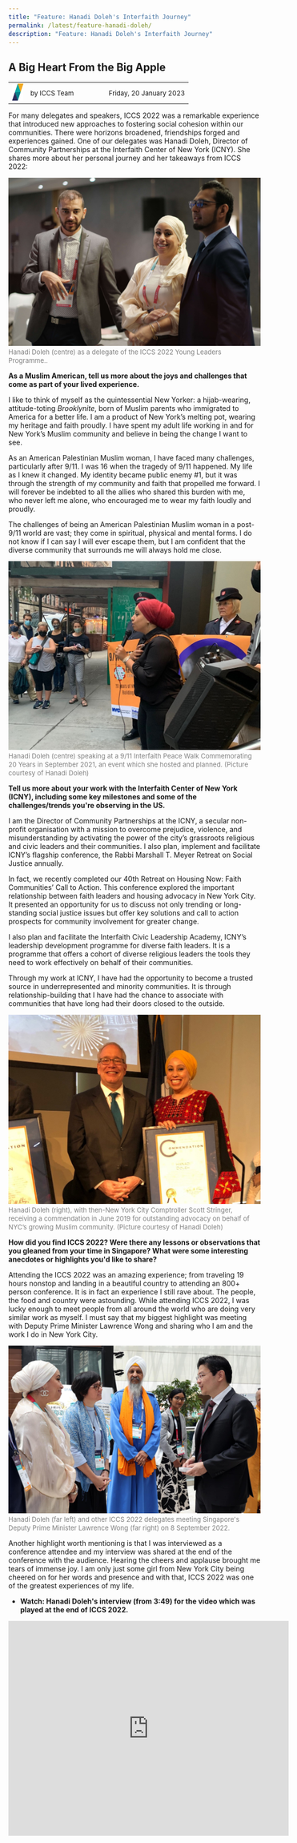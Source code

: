 ```yaml
---
title: "Feature: Hanadi Doleh's Interfaith Journey"
permalink: /latest/feature-hanadi-doleh/
description: "Feature: Hanadi Doleh's Interfaith Journey"
---
```

## A Big Heart From the Big Apple

<table>
 <tr>
	 <td><img src="/images/ICCS-parallelogram_narrow.png" style="width:23px"></td>
	 <td><font size="-1">by ICCS Team</font></td>
	 <td></td>
	 <td></td>
	 <td></td>
	 <td></td>
	 <td><font size="-1">Friday, 20 January 2023</font></td>
	</tr>
	<tr></tr>
</table>

For many delegates and speakers, ICCS 2022 was a remarkable experience that introduced new approaches to fostering social cohesion within our communities. There were horizons broadened, friendships forged and experiences gained. One of our delegates was Hanadi Doleh, Director of Community Partnerships at the Interfaith Center of New York (ICNY). She shares more about her personal journey and her takeaways from ICCS 2022:

![](/images/Hanadi_1.jpg)
<font color = "grey"><font size="-1">Hanadi Doleh (centre) as a delegate of the ICCS 2022 Young Leaders Programme..</font></font>

**As a Muslim American, tell us more about the joys and challenges that come as part of your lived experience.**

I like to think of myself as the quintessential New Yorker: a hijab-wearing, attitude-toting *Brooklynite*, born of Muslim parents who immigrated to America for a better life. I am a product of New York’s melting pot, wearing my heritage and faith proudly. I have spent my adult life working in and for New York’s Muslim community and believe in being the change I want to see. 

As an American Palestinian Muslim woman, I have faced many challenges, particularly after 9/11. I was 16 when the tragedy of 9/11 happened. My life as I knew it changed. My identity became public enemy #1, but it was through the strength of my community and faith that propelled me forward. I will forever be indebted to all the allies who shared this burden with me, who never left me alone, who encouraged me to wear my faith loudly and proudly.

The challenges of being an American Palestinian Muslim woman in a post-9/11 world are vast; they come in spiritual, physical and mental forms. I do not know if I can say I will ever escape them, but I am confident that the diverse community that surrounds me will always hold me close.

![](/images/Hanadi_2.jpg)
<font color = "grey"><font size="-1">Hanadi Doleh (centre) speaking at a 9/11 Interfaith Peace Walk Commemorating 20 Years in September 2021, an event which she hosted and planned. (Picture courtesy of Hanadi Doleh)</font></font>

**Tell us more about your work with the Interfaith Center of New York (ICNY), including some key milestones and some of the challenges/trends you're observing in the US.**

I am the Director of Community Partnerships at the ICNY, a secular non-profit organisation with a mission to overcome prejudice, violence, and misunderstanding by activating the power of the city’s grassroots religious and civic leaders and their communities. I also plan, implement and facilitate ICNY’s flagship conference, the Rabbi Marshall T. Meyer Retreat on Social Justice annually. 

In fact, we recently completed our 40th Retreat on Housing Now: Faith Communities’ Call to Action. This conference explored the important relationship between faith leaders and housing advocacy in New York City. It presented an opportunity for us to discuss not only trending or long-standing social justice issues but offer key solutions and call to action prospects for community involvement for greater change. 

I also plan and facilitate the Interfaith Civic Leadership Academy, ICNY’s leadership development programme for diverse faith leaders. It is a programme that offers a cohort of diverse religious leaders the tools they need to work effectively on behalf of their communities. 

Through my work at ICNY, I have had the opportunity to become a trusted source in underrepresented and minority communities. It is through relationship-building that I have had the chance to associate with communities that have long had their doors closed to the outside.

![](/images/Hanadi_3.jpg)
<font color = "grey"><font size="-1">Hanadi Doleh (right), with then-New York City Comptroller Scott Stringer, receiving a commendation in June 2019 for outstanding advocacy on behalf of NYC’s growing Muslim community. (Picture courtesy of Hanadi Doleh)</font></font>

**How did you find ICCS 2022? Were there any lessons or observations that you gleaned from your time in Singapore? What were some interesting anecdotes or highlights you'd like to share?**
 
Attending the ICCS 2022 was an amazing experience; from traveling 19 hours nonstop and landing in a beautiful country to attending an 800+ person conference. It is in fact an experience I still rave about. The people, the food and country were astounding. While attending ICCS 2022, I was lucky enough to meet people from all around the world who are doing very similar work as myself. I must say that my biggest highlight was meeting with Deputy Prime Minister Lawrence Wong and sharing who I am and the work I do in New York City. 

![](/images/Hanadi_4.jpg)
<font color = "grey"><font size="-1">Hanadi Doleh (far left) and other ICCS 2022 delegates meeting Singapore's Deputy Prime Minister Lawrence Wong (far right) on 8 September 2022.</font></font>

Another highlight worth mentioning is that I was interviewed as a conference attendee and my interview was shared at the end of the conference with the audience. Hearing the cheers and applause brought me tears of immense joy. I am only just some girl from New York City being cheered on for her words and presence and with that, ICCS 2022 was one of the greatest experiences of my life.

* **Watch: Hanadi Doleh's interview (from 3:49) for the video which was played at the end of ICCS 2022.**
<center><iframe src="https://www.facebook.com/plugins/video.php?height=314&href=https%3A%2F%2Fwww.facebook.com%2FICCSSG%2Fvideos%2F1807111626294694%2F&show_text=true&width=560&t=0" width="560" height="429" style="border:none;overflow:hidden" scrolling="no" frameborder="0" allowfullscreen="true" allow="autoplay; clipboard-write; encrypted-media; picture-in-picture; web-share" allowFullScreen="true"></iframe></center>